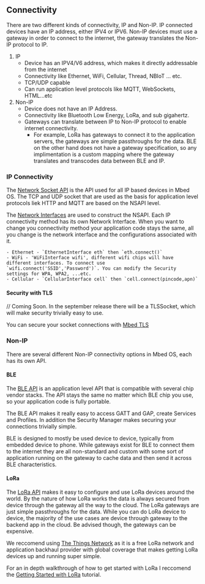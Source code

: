 ## Connectivity

 There are two different kinds of connectivity, IP and Non-IP. IP connected devices have an IP address, either IPV4 or IPV6. Non-IP devices must use a gateway in order to connect to the internet, the gateway translates the Non-IP protocol to IP. 

 1. IP 
 	- Device has an IPV4/V6 address, which makes it directly addressable from the internet
 	- Connectivity like Ethernet, WiFi, Cellular, Thread, NBIoT ... etc. 
 	- TCP/UDP capable
 	- Can run application level protocols like MQTT, WebSockets, HTML...etc
 1. Non-IP
 	- Device does not have an IP Address. 
 	- Connectivity like Bluetooth Low Energy, LoRa, and sub gigahertz.
 	- Gateways can translate between IP to Non-IP protocol to enable internet connectivity. 
 		- For example, LoRa has gateways to connect it to the application servers, the gateways are simple passthroughs for the data. BLE on the other hand does not have a gateway specification, so any implimentation is a custom mapping where the gateway translates and transcodes data between BLE and IP. 

### IP Connectivity

The [Network Socket API](https://os.mbed.com/docs/latest/reference/network-socket.html) is the API used for all IP based devices in Mbed OS. The TCP and UDP socket that are used as the basis for application level protocols liek HTTP and MQTT are based on the NSAPI level. 

The [Network Interfaces](https://os.mbed.com/docs/latest/reference/network-interfaces.html) are used to construct the NSAPI. Each IP connectivity method has its own Network Interface. When you want to change you connectivity method your application code stays the same, all you change is the network interface and the configurations associated with it.

	- Ethernet - `EthernetInterface eth` then `eth.connect()`
	- WiFi - 'WiFiInterface wifi', different wifi chips will have different interfaces. To connect use `wifi.connect('SSID','Password')`. You can modify the Security settings for WPA, WPA2, ...etc. 
	- Cellular - `CellularInterface cell` then `cell.connect(pincode,apn)`

#### Security with TLS
 // Coming Soon. In the september release there will be a TLSSocket, which will make security trivially easy to use. 

 You can secure your socket connections with [Mbed TLS](https://os.mbed.com/docs/latest/reference/tls.html)

### Non-IP

There are several different Non-IP connectivity options in Mbed OS, each has its own API. 

#### BLE

The [BLE API](https://os.mbed.com/docs/latest/reference/bluetooth.html) is an application level API that is compatible with several chip vendor stacks. The API stays the same no matter which BLE chip you use, so your application code is fully portable. 

The BLE API makes it really easy to access GATT and GAP, create Services and Profiles. In addition the Security Manager makes securing your connections trivially simple. 

BLE is designed to mostly be used device to device, typically from embedded device to phone. While gateways exist for BLE to connect them to the internet they are all non-standard and custom with some sort of application running on the gateway to cache data and then send it across BLE characteristics. 

#### LoRa

The [LoRa API](https://os.mbed.com/docs/v5.9/reference/lorawan.html) makes it easy to configure and use LoRa devices around the world. By the nature of how LoRa works the data is always secured from device through the gateway all the way to the cloud. The LoRa gateways are just simple passthroughs for the data. While you can do LoRa device to device, the majority of the use cases are device through gateway to the backend app in the cloud. Be advised though, the gateways can be expensive. 

We reccomend using [The Things Network](https://www.thethingsnetwork.org/) as it is a free LoRa network and application backhaul provider with global coverage that makes getting LoRa devices up and running super simple. 

For an in depth walkthrough of how to get started with LoRa I reccomend the [Getting Started with LoRa]() tutorial. 